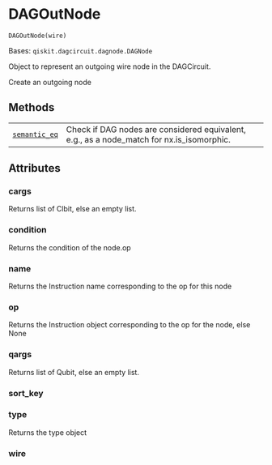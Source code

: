 # DAGOutNode

<span id="undefined" />

`DAGOutNode(wire)`

Bases: `qiskit.dagcircuit.dagnode.DAGNode`

Object to represent an outgoing wire node in the DAGCircuit.

Create an outgoing node

## Methods

|                                                                                                                                               |                                                                                             |
| --------------------------------------------------------------------------------------------------------------------------------------------- | ------------------------------------------------------------------------------------------- |
| [`semantic_eq`](qiskit.dagcircuit.DAGOutNode.semantic_eq#qiskit.dagcircuit.DAGOutNode.semantic_eq "qiskit.dagcircuit.DAGOutNode.semantic_eq") | Check if DAG nodes are considered equivalent, e.g., as a node\_match for nx.is\_isomorphic. |

## Attributes

<span id="undefined" />

### cargs

Returns list of Clbit, else an empty list.

<span id="undefined" />

### condition

Returns the condition of the node.op

<span id="undefined" />

### name

Returns the Instruction name corresponding to the op for this node

<span id="undefined" />

### op

Returns the Instruction object corresponding to the op for the node, else None

<span id="undefined" />

### qargs

Returns list of Qubit, else an empty list.

<span id="undefined" />

### sort\_key

<span id="undefined" />

### type

Returns the type object

<span id="undefined" />

### wire

